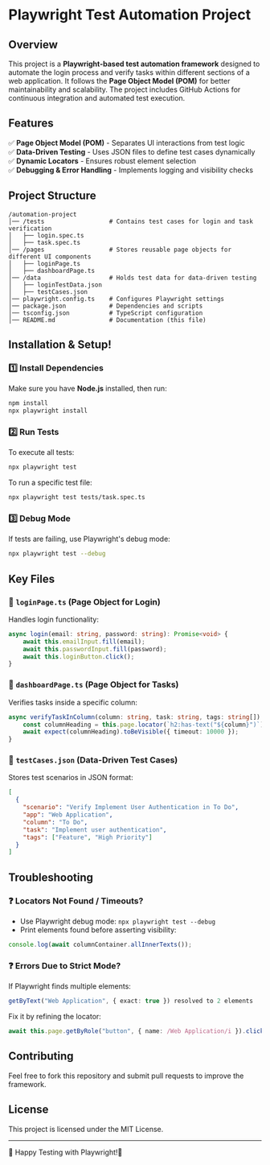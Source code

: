 # Playwright Test Automation Project

## Overview
This project is a **Playwright-based test automation framework** designed to automate the login process and verify tasks within different sections of a web application. It follows the **Page Object Model (POM)** for better maintainability and scalability. The project includes GitHub Actions for continuous integration and automated test execution.

## Features
✅ **Page Object Model (POM)** - Separates UI interactions from test logic  
✅ **Data-Driven Testing** - Uses JSON files to define test cases dynamically  
✅ **Dynamic Locators** - Ensures robust element selection  
✅ **Debugging & Error Handling** - Implements logging and visibility checks  

## Project Structure
```
/automation-project
│── /tests                  # Contains test cases for login and task verification
│   ├── login.spec.ts
│   ├── task.spec.ts
│── /pages                  # Stores reusable page objects for different UI components
│   ├── loginPage.ts
│   ├── dashboardPage.ts
│── /data                   # Holds test data for data-driven testing
│   ├── loginTestData.json
│   ├── testCases.json
│── playwright.config.ts    # Configures Playwright settings
│── package.json            # Dependencies and scripts
│── tsconfig.json           # TypeScript configuration
│── README.md               # Documentation (this file)
```

## Installation & Setup!

### 1️⃣ Install Dependencies
Make sure you have **Node.js** installed, then run:
```sh
npm install
npx playwright install
```

### 2️⃣ Run Tests
To execute all tests:
```sh
npx playwright test
```
To run a specific test file:
```sh
npx playwright test tests/task.spec.ts
```

### 3️⃣ Debug Mode
If tests are failing, use Playwright's debug mode:
```sh
npx playwright test --debug
```

## Key Files

### 🔹 `loginPage.ts` (Page Object for Login)
Handles login functionality:
```ts
async login(email: string, password: string): Promise<void> {
    await this.emailInput.fill(email);
    await this.passwordInput.fill(password);
    await this.loginButton.click();
}
```

### 🔹 `dashboardPage.ts` (Page Object for Tasks)
Verifies tasks inside a specific column:
```ts
async verifyTaskInColumn(column: string, task: string, tags: string[]): Promise<void> {
    const columnHeading = this.page.locator(`h2:has-text("${column}")`);
    await expect(columnHeading).toBeVisible({ timeout: 10000 });
}
```

### 🔹 `testCases.json` (Data-Driven Test Cases)
Stores test scenarios in JSON format:
```json
[
  {
    "scenario": "Verify Implement User Authentication in To Do",
    "app": "Web Application",
    "column": "To Do",
    "task": "Implement user authentication",
    "tags": ["Feature", "High Priority"]
  }
]
```

## Troubleshooting

### ❓ Locators Not Found / Timeouts?
- Use Playwright debug mode: `npx playwright test --debug`
- Print elements found before asserting visibility:
```ts
console.log(await columnContainer.allInnerTexts());
```

### ❓ Errors Due to Strict Mode?
If Playwright finds multiple elements:
```ts
getByText("Web Application", { exact: true }) resolved to 2 elements
```
Fix it by refining the locator:
```ts
await this.page.getByRole("button", { name: /Web Application/i }).click();
```

## Contributing
Feel free to fork this repository and submit pull requests to improve the framework.

## License
This project is licensed under the MIT License.

---

🚀 Happy Testing with Playwright!🚀
